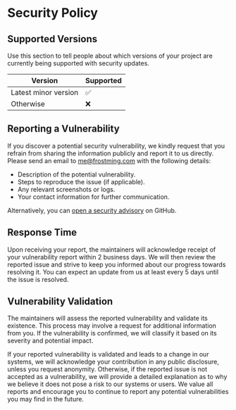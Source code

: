 # Security Policy

## Supported Versions

Use this section to tell people about which versions of your project are
currently being supported with security updates.

| Version | Supported          |
| ------- | ------------------ |
| Latest minor version   | :white_check_mark: |
| Otherwise   | :x:                |

## Reporting a Vulnerability

If you discover a potential security vulnerability, we kindly request that you refrain from sharing the information publicly and report it to us directly. 
Please send an email to me@frostming.com with the following details:

- Description of the potential vulnerability.
- Steps to reproduce the issue (if applicable).
- Any relevant screenshots or logs.
- Your contact information for further communication.

Alternatively, you can [open a security advisory](https://github.com/pdm-project/pdm/security/advisories/new) on GitHub.

## Response Time

Upon receiving your report, the maintainers will acknowledge receipt of your vulnerability report within 2 business days.
We will then review the reported issue and strive to keep you informed about our progress towards resolving it.
You can expect an update from us at least every 5 days until the issue is resolved.

## Vulnerability Validation

The maintainers will assess the reported vulnerability and validate its existence. This process may involve a request for additional information from you.
If the vulnerability is confirmed, we will classify it based on its severity and potential impact.

If your reported vulnerability is validated and leads to a change in our systems, we will acknowledge your contribution in any public disclosure, unless you request anonymity.
Otherwise, if the reported issue is not accepted as a vulnerability, we will provide a detailed explanation as to why we believe it does not pose a risk to our systems or users.
We value all reports and encourage you to continue to report any potential vulnerabilities you may find in the future.
